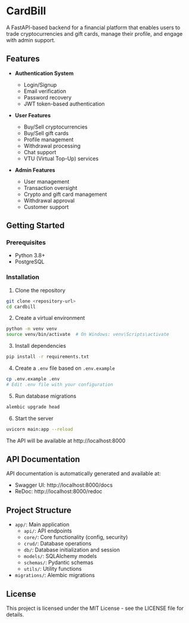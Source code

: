 # CardBill

A FastAPI-based backend for a financial platform that enables users to trade cryptocurrencies and gift cards, manage their profile, and engage with admin support.

## Features

- **Authentication System**
  - Login/Signup
  - Email verification
  - Password recovery
  - JWT token-based authentication

- **User Features**
  - Buy/Sell cryptocurrencies
  - Buy/Sell gift cards
  - Profile management
  - Withdrawal processing
  - Chat support
  - VTU (Virtual Top-Up) services

- **Admin Features**
  - User management
  - Transaction oversight
  - Crypto and gift card management
  - Withdrawal approval
  - Customer support

## Getting Started

### Prerequisites

- Python 3.8+
- PostgreSQL

### Installation

1. Clone the repository
```bash
git clone <repository-url>
cd cardbill
```

2. Create a virtual environment
```bash
python -m venv venv
source venv/bin/activate  # On Windows: venv\Scripts\activate
```

3. Install dependencies
```bash
pip install -r requirements.txt
```

4. Create a `.env` file based on `.env.example`
```bash
cp .env.example .env
# Edit .env file with your configuration
```

5. Run database migrations
```bash
alembic upgrade head
```

6. Start the server
```bash
uvicorn main:app --reload
```

The API will be available at http://localhost:8000

## API Documentation

API documentation is automatically generated and available at:
- Swagger UI: http://localhost:8000/docs
- ReDoc: http://localhost:8000/redoc

## Project Structure

- `app/`: Main application
  - `api/`: API endpoints
  - `core/`: Core functionality (config, security)
  - `crud/`: Database operations
  - `db/`: Database initialization and session
  - `models/`: SQLAlchemy models
  - `schemas/`: Pydantic schemas
  - `utils/`: Utility functions
- `migrations/`: Alembic migrations

## License

This project is licensed under the MIT License - see the LICENSE file for details.